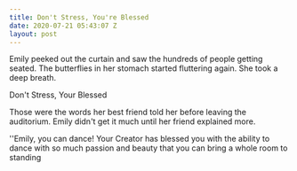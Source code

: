 ```yaml
---
title: Don't Stress, You're Blessed
date: 2020-07-21 05:43:07 Z
layout: post
---
```


Emily peeked out the curtain and saw the hundreds of people getting seated. The butterflies in her stomach started fluttering again. She took a deep breath.

Don't Stress, Your Blessed

Those were the words her best friend told her before leaving the auditorium. Emily didn't get it much until her friend explained more.

''Emily, you can dance! Your Creator has blessed you with the ability to dance with so much passion and beauty that you can bring a whole room to standing